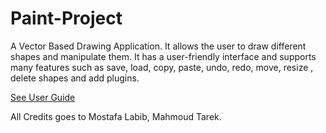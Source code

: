# Paint-Project

A Vector Based Drawing Application. It allows the user to draw different shapes and manipulate them. It has a user-friendly interface and supports many features such as save, load, copy, paste, undo, redo, move, resize , delete shapes and add plugins.

[See User Guide](https://docs.google.com/document/d/1aBmjGyNOZRfxBOj0UPWo5OMOv6sGYp1cqiZPauOR0iw/)

All Credits goes to Mostafa Labib, Mahmoud Tarek.
